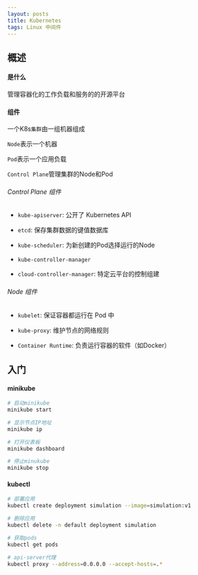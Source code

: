 ```yaml
---
layout: posts
title: Kubernetes
tags: Linux 中间件
---
```



## 概述

#### 是什么

管理容器化的工作负载和服务的的开源平台



#### 组件

一个K8s`集群`由一组机器组成

`Node`表示一个机器

`Pod`表示一个应用负载

`Control Plane`管理集群的Node和Pod



###### Control Plane 组件

* `kube-apiserver`: 公开了 Kubernetes API

* `etcd`: 保存集群数据的键值数据库

* `kube-scheduler`: 为新创建的Pod选择运行的Node

* `kube-controller-manager`

* `cloud-controller-manager`: 特定云平台的控制组建



###### Node 组件

* `kubelet`: 保证容器都运行在 Pod 中

* `kube-proxy`: 维护节点的网络规则

* `Container Runtime`: 负责运行容器的软件（如Docker）



## 入门

#### minikube

```bash
# 启动minikube
minikube start

# 显示节点IP地址
minikube ip

# 打开仪表板
minikube dashboard

# 停止minukube
minikube stop
```

#### kubectl

```bash
# 部署应用
kubectl create deployment simulation --image=simulation:v1

# 删除应用
kubectl delete -n default deployment simulation

# 获取pods
kubectl get pods

# api-server代理
kubectl proxy --address=0.0.0.0 --accept-hosts=.*
```

